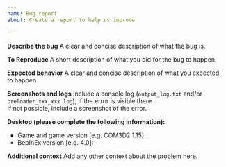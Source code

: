 ```yaml
---
name: Bug report
about: Create a report to help us improve

---
```


**Describe the bug**
A clear and concise description of what the bug is.

**To Reproduce**
A short description of what you did for the bug to happen.

**Expected behavior**
A clear and concise description of what you expected to happen.

**Screenshots and logs**
Include a console log (`output_log.txt` and/or `preloader_xxx_xxx.log`), if the error is visible there.  
If not possible, include a screenshot of the error.

**Desktop (please complete the following information):**
 - Game and game version [e.g. COM3D2 1.15]: 
 - BepInEx version [e.g. 4.0]: 

**Additional context**
Add any other context about the problem here.
